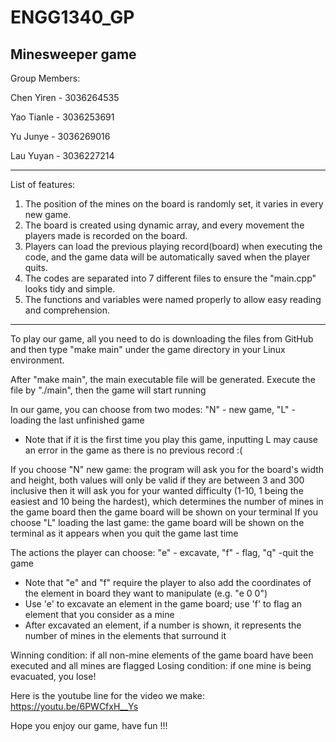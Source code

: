 # ENGG1340_GP
Minesweeper game
-------------------
Group Members:

Chen Yiren  - 3036264535

Yao Tianle  - 3036253691

Yu Junye    - 3036269016

Lau Yuyan   - 3036227214

-------------
List of features:
1. The position of the mines on the board is randomly set, it varies in every new game.
2. The board is created using dynamic array, and every movement the players made is recorded on the board.
3. Players can load the previous playing record(board) when executing the code, and the game data will be automatically saved when the player quits.
4. The codes are separated into 7 different files to ensure the "main.cpp" looks tidy and simple.
5. The functions and variables were named properly to allow easy reading and comprehension.

-------------
To play our game, all you need to do is downloading the files from GitHub and then type "make main" under the game directory in your Linux environment.

After "make main", the main executable file will be generated. Execute the file by "./main", then the game will start running

In our game, you can choose from two modes: "N" - new game, "L" - loading the last unfinished game
* Note that if it is the first time you play this game, inputting L may cause an error in the game as there is no previous record :(

If you choose "N" new game:
            the program will ask you for the board's width and height, both values will only be valid if they are between 3 and 300 inclusive
            then it will ask you for your wanted difficulty (1-10, 1 being the easiest and 10 being the hardest), which determines the number of mines in the game board
            then the game board will be shown on your terminal
If you choose "L" loading the last game:
            the game board will be shown on the terminal as it appears when you quit the game last time

The actions the player can choose: "e" - excavate, "f" - flag, "q" -quit the game
* Note that "e" and "f" require the player to also add the coordinates of the element in board they want to manipulate (e.g. "e 0 0")
* Use 'e' to excavate an element in the game board; use 'f' to flag an element that you consider as a mine
* After excavated an element, if a number is shown, it represents the number of mines in the elements that surround it

Winning condition: if all non-mine elements of the game board have been executed and all mines are flagged
Losing condition: if one mine is being evacuated, you lose!

Here is the youtube line for the video we make:             https://youtu.be/6PWCfxH__Ys

Hope you enjoy our game, have fun !!!
